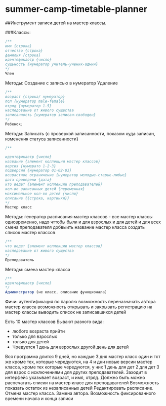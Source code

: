 # summer-camp-timetable-planner
##Инструмент записи детей на мастер классы. 

###Классы:<br/>

```javascript
/**
имя {строка}
отчество {строка}
фамилия {строка}
идентефикаотр {число}
сущьность {нумератор учитель-ученик-админ}
*/
Член
```

Методы:
Создание с записью в нумератор
Удаление

```javascript
/**
возраст {строка/ нумератор} 
пол {нумератор male-female}
отряд {нумератор 1-5} 
наследование от живого существа 
записанность {нумератор записан-свободен} 
*/ 
Ребенок; 
```
Методы:
Записать {с проверкой записанности, показом куда записан, изменения статуса записанности}<br/>

```javascript
/** 

идентефикаотр {число}
название {элемент коллекции мастер классов} 
версия {нумерато 1-2-3} 
подверсия {нумератор 01-02-03}
возрастное ограничение {нумератор молодые-старые-любые} 
дата проведени {дата} 
кто ведет {элемент коллекции преподавателей} 
кол-во записанных детей {переменная} 
максимальное кол-во детей {число} 
описание {{строка, картинки}}
*/ 
Мастер класс 
```
Методы: 
генератор расписания мастер классов - все мастер классы одновременно, надо чттобы были и для взрослых и для детей и для всех
смена преподавателя
добвыить название мастер класса
создать список мастер классов



```javascript
/** 
что ведет {элемент коллекции мастер классов}
наследование от живого существа
*/
Преподаватель 
```
Методы:
смена мастер класса

```javascript
/** 
идентефикаотр {число}
*/
Администратор (не класс, описание функционала)
```
Фичи: 
аутентификация по паролю
возможность переназначать автора мастер класса
возможность открывать и закрывать регистрацию на мастер классы
выводить список не записавшихся детей



Есть 10 мастер классов
Бывают разного вида:
- любого возраста прийти
- только для взрослых
- только для детей
- Чредуется 1 день для взрослых другой день для детей

Вся программа длится 9 дней, но каждые 3 дня мастер класс один и тот же кроме тех, которые чередуются, на 4 и  дни новые версии мастер класса, кроме тех которые чередуются, у них 1 день для дет 2 для дет 3 для взрос с исключениями для других преподавателей.
Заходит в интерфейс указывает возраст,  и имя, отряд. 
Должно быть можно распечатать списки на мастер класс для преподавателей
Возможность показать остаток из незаписанных детей
Редактировать расписание. Отмена мастер класса. Замена автора.
Возможность фиксированного времени начала и конца записи
